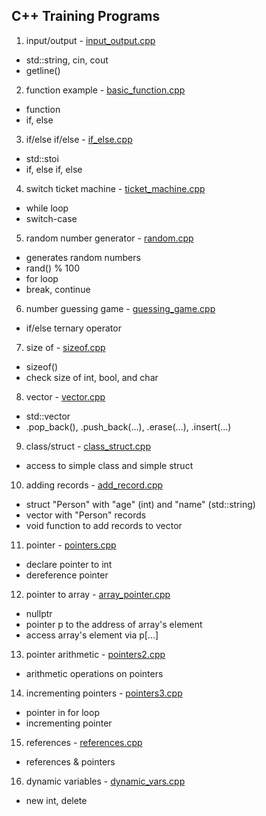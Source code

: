 ## C++ Training Programs

1. input/output - [input_output.cpp](https://github.com/psrozek/cpp-training/blob/main/input_output.cpp)
  * std::string, cin, cout
  * getline()

2. function example - [basic_function.cpp](https://github.com/psrozek/cpp-training/blob/main/basic_function.cpp)
  * function
  * if, else

3. if/else if/else - [if_else.cpp](https://github.com/psrozek/cpp-training/blob/main/if_else.cpp)
  * std::stoi
  * if, else if, else

4. switch ticket machine - [ticket_machine.cpp](https://github.com/psrozek/cpp-training/blob/main/ticket_machine.cpp)
  * while loop
  * switch-case

5. random number generator - [random.cpp](https://github.com/psrozek/cpp-training/blob/main/random.cpp)
  * generates random numbers
  * rand() % 100
  * for loop
  * break, continue

6. number guessing game - [guessing_game.cpp](https://github.com/psrozek/cpp-training/blob/main/guessing_game.cpp)
  * if/else ternary operator

7. size of - [sizeof.cpp](https://github.com/psrozek/cpp-training/blob/main/sizeof.cpp)
  * sizeof()
  * check size of int, bool, and char

8. vector - [vector.cpp](https://github.com/psrozek/cpp-training/blob/main/vector.cpp)
  * std::vector<int>
  * .pop_back(), .push_back(...), .erase(...), .insert(...)
 
9. class/struct - [class_struct.cpp](https://github.com/psrozek/cpp-training/blob/main/class_struct.cpp)
  * access to simple class and simple struct
 
10. adding records - [ add_record.cpp](https://github.com/psrozek/cpp-training/blob/main/add_record.cpp)
  * struct "Person" with "age" (int) and "name" (std::string)
  * vector with "Person" records
  * void function to add records to vector
 
11. pointer - [pointers.cpp](https://github.com/psrozek/cpp-training/blob/main/pointers.cpp)
  * declare pointer to int
  * dereference pointer

12. pointer to array - [array_pointer.cpp](https://github.com/psrozek/cpp-training/blob/main/array_pointer.cpp)
  * nullptr
  * pointer p to the address of array's element
  * access array's element via p[...]
 
13. pointer arithmetic - [pointers2.cpp](https://github.com/psrozek/cpp-training/blob/main/pointers2.cpp)
  * arithmetic operations on pointers

14. incrementing pointers - [pointers3.cpp](https://github.com/psrozek/cpp-training/blob/main/pointers3.cpp)
  * pointer in for loop
  * incrementing pointer
 
15. references - [references.cpp](https://github.com/psrozek/cpp-training/blob/main/references.cpp)
  * references & pointers
 
16. dynamic variables - [dynamic_vars.cpp](https://github.com/psrozek/cpp-training/blob/main/dynamic_vars.cpp)
  * new int, delete
